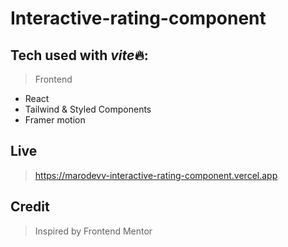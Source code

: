 # Interactive-rating-component

## Tech used with *vite*🔥:

> Frontend

-   React
-   Tailwind & Styled Components
-   Framer motion

## Live

> https://marodevv-interactive-rating-component.vercel.app

## Credit

> Inspired by Frontend Mentor